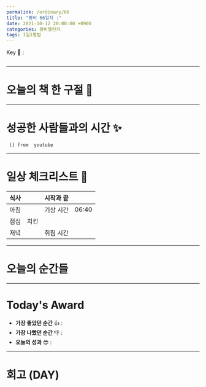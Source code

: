 ```yaml
---
permalink: /ordinary/66
title: "평비 66일차 :"
date: 2021-10-12 20:00:00 +0900
categories: 평비챌린지
tags: 1일1평범
---  
```

Key 🔑 : 
```

```

---
# 오늘의 책 한 구절 📕


---
# 성공한 사람들과의 시간 ✨
` () from  youtube`  


---
# 일상 체크리스트 📃

| 식사 |  | 시작과 끝 |  |
|:----:|:----:|:----:|:----:|
| 아침 |  | 기상 시간 | 06:40 |
| 점심 | 치킨  |  |  |
| 저녁 |  | 취침 시간 |  |

---
# 오늘의 순간들

---
# Today's Award
- **가장 좋았던 순간** 👍 : 
- **가장 나빴던 순간** 👎 : 
- **오늘의 성과** 😎 :  

---
# 회고 (DAY)
